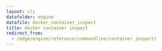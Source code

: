 ```yaml
---
layout: cli
datafolder: engine
datafile: docker_container_inspect
title: docker container inspect
redirect_from:
  - /edge/engine/reference/commandline/container_inspect/
---
```

